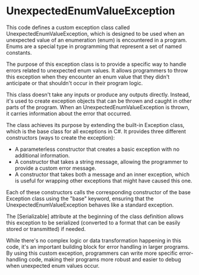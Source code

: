 # UnexpectedEnumValueException

This code defines a custom exception class called UnexpectedEnumValueException, which is designed to be used when an unexpected value of an enumeration (enum) is encountered in a program. Enums are a special type in programming that represent a set of named constants.

The purpose of this exception class is to provide a specific way to handle errors related to unexpected enum values. It allows programmers to throw this exception when they encounter an enum value that they didn't anticipate or that shouldn't occur in their program logic.

This class doesn't take any inputs or produce any outputs directly. Instead, it's used to create exception objects that can be thrown and caught in other parts of the program. When an UnexpectedEnumValueException is thrown, it carries information about the error that occurred.

The class achieves its purpose by extending the built-in Exception class, which is the base class for all exceptions in C#. It provides three different constructors (ways to create the exception):

- A parameterless constructor that creates a basic exception with no additional information.
- A constructor that takes a string message, allowing the programmer to provide a custom error message.
- A constructor that takes both a message and an inner exception, which is useful for wrapping other exceptions that might have caused this one.

Each of these constructors calls the corresponding constructor of the base Exception class using the "base" keyword, ensuring that the UnexpectedEnumValueException behaves like a standard exception.

The [Serializable] attribute at the beginning of the class definition allows this exception to be serialized (converted to a format that can be easily stored or transmitted) if needed.

While there's no complex logic or data transformation happening in this code, it's an important building block for error handling in larger programs. By using this custom exception, programmers can write more specific error-handling code, making their programs more robust and easier to debug when unexpected enum values occur.